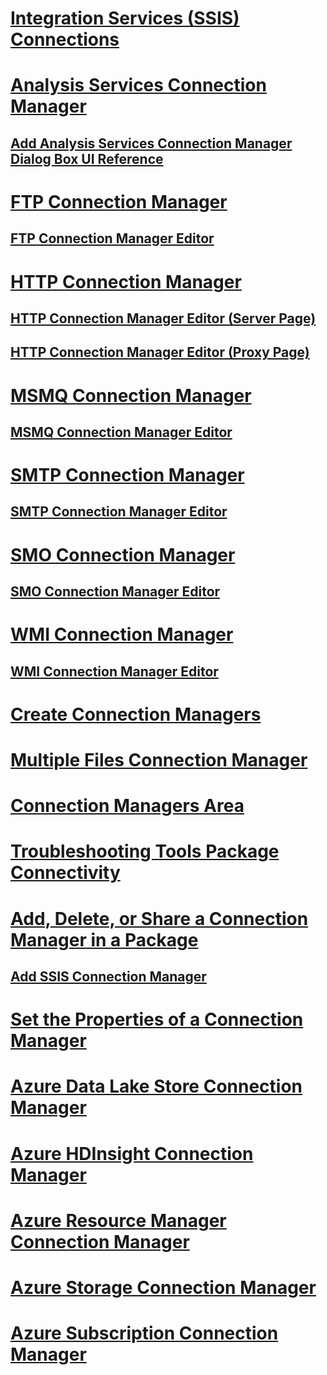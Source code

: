 # [Integration Services (SSIS) Connections](integration-services-ssis-connections.md)
# [Analysis Services Connection Manager](analysis-services-connection-manager.md)
## [Add Analysis Services Connection Manager Dialog Box UI Reference](add-analysis-services-connection-manager-dialog-box-ui-reference.md)
# [FTP Connection Manager](ftp-connection-manager.md)
## [FTP Connection Manager Editor](../ftp-connection-manager-editor.md)
# [HTTP Connection Manager](http-connection-manager.md)
## [HTTP Connection Manager Editor (Server Page)](../http-connection-manager-editor-server-page.md)
## [HTTP Connection Manager Editor (Proxy Page)](../http-connection-manager-editor-proxy-page.md)
# [MSMQ Connection Manager](msmq-connection-manager.md)
## [MSMQ Connection Manager Editor](../msmq-connection-manager-editor.md)
# [SMTP Connection Manager](smtp-connection-manager.md)
## [SMTP Connection Manager Editor](../smtp-connection-manager-editor.md)
# [SMO Connection Manager](smo-connection-manager.md)
## [SMO Connection Manager Editor](../smo-connection-manager-editor.md)
# [WMI Connection Manager](wmi-connection-manager.md)
## [WMI Connection Manager Editor](../wmi-connection-manager-editor.md)
# [Create Connection Managers](../create-connection-managers.md)
# [Multiple Files Connection Manager](multiple-files-connection-manager.md)
# [Connection Managers Area](../connection-managers-area.md)
# [Troubleshooting Tools Package Connectivity](../troubleshooting/troubleshooting-tools-for-package-connectivity.md)
# [Add, Delete, or Share a Connection Manager in a Package](../add-delete-or-share-a-connection-manager-in-a-package.md)
## [Add SSIS Connection Manager](../add-ssis-connection-manager.md)
# [Set the Properties of a Connection Manager](../set-the-properties-of-a-connection-manager.md)
# [Azure Data Lake Store Connection Manager](../azure-data-lake-store-connection-manager.md)
# [Azure HDInsight Connection Manager](../azure-hdinsight-connection-manager.md)
# [Azure Resource Manager Connection Manager](../azure-resource-manager-connection-manager.md)
# [Azure Storage Connection Manager](azure-storage-connection-manager.md)
# [Azure Subscription Connection Manager](azure-subscription-connection-manager.md)
